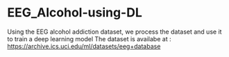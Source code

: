 # EEG_Alcohol-using-DL
Using the EEG alcohol addiction dataset, we process the dataset and use it to train a deep learning model
The dataset is availabe at : https://archive.ics.uci.edu/ml/datasets/eeg+database

